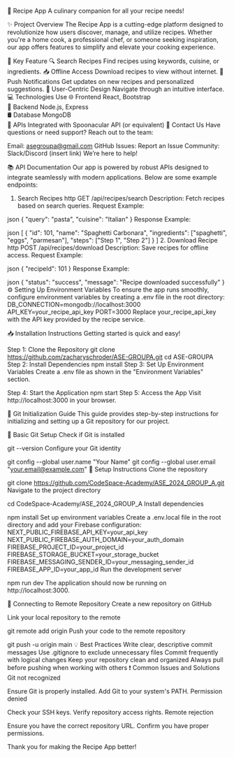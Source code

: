 🍴 Recipe App
A culinary companion for all your recipe needs!

✨ Project Overview
The Recipe App is a cutting-edge platform designed to revolutionize how users discover, manage, and utilize recipes. Whether you're a home cook, a professional chef, or someone seeking inspiration, our app offers features to simplify and elevate your cooking experience.

🌟 Key Feature
🔍 Search Recipes      Find recipes using keywords, cuisine, or ingredients.
📥 Offline Access      Download recipes to view without internet.
🔔 Push Notifications  Get updates on new recipes and personalized suggestions.
🤝 User-Centric Design Navigate through an intuitive interface.
💻 Technologies Use
🌐 Frontend            React, Bootstrap  
🔧 Backend             Node.js, Express  
🛢️ Database            MongoDB  
🔌 APIs                Integrated with Spoonacular API (or equivalent)
📩 Contact Us
Have questions or need support? Reach out to the team:

Email: asegroupa@gmail.com
GitHub Issues: Report an Issue
Community: Slack/Discord (insert link)
We’re here to help!

📚 API Documentation
Our app is powered by robust APIs designed to integrate seamlessly with modern applications. Below are some example endpoints:

1. Search Recipes
http
GET /api/recipes/search
Description: Fetch recipes based on search queries.
Request Example:

json
{
  "query": "pasta",
  "cuisine": "Italian"
}
Response Example:

json
[
  {
    "id": 101,
    "name": "Spaghetti Carbonara",
    "ingredients": ["spaghetti", "eggs", "parmesan"],
    "steps": ["Step 1", "Step 2"]
  }
]
2. Download Recipe
http
POST /api/recipes/download
Description: Save recipes for offline access.
Request Example:

json
{
  "recipeId": 101
}
Response Example:

json
{
  "status": "success",
  "message": "Recipe downloaded successfully"
}
⚙️ Setting Up Environment Variables
To ensure the app runs smoothly, configure environment variables by creating a .env file in the root directory:
DB_CONNECTION=mongodb://localhost:3000
API_KEY=your_recipe_api_key
PORT=3000
Replace your_recipe_api_key with the API key provided by the recipe service.

📥 Installation Instructions
Getting started is quick and easy!

Step 1: Clone the Repository
git clone https://github.com/zacharyschroder/ASE-GROUPA.git
cd ASE-GROUPA
Step 2: Install Dependencies
npm install
Step 3: Set Up Environment Variables
Create a .env file as shown in the "Environment Variables" section.

Step 4: Start the Application
npm start
Step 5: Access the App
Visit http://localhost:3000 in your browser.

🚀 Git Initialization Guide
This guide provides step-by-step instructions for initializing and setting up a Git repository for our project.

🔧 Basic Git Setup
Check if Git is installed

git --version
Configure your Git identity

git config --global user.name "Your Name"
git config --global user.email "your.email@example.com"
📂 Setup Instructions
Clone the repository

git clone https://github.com/CodeSpace-Academy/ASE_2024_GROUP_A.git
Navigate to the project directory

cd CodeSpace-Academy/ASE_2024_GROUP_A
Install dependencies

npm install
Set up environment variables
Create a .env.local file in the root directory and add your Firebase configuration:
NEXT_PUBLIC_FIREBASE_API_KEY=your_api_key
NEXT_PUBLIC_FIREBASE_AUTH_DOMAIN=your_auth_domain
FIREBASE_PROJECT_ID=your_project_id
FIREBASE_STORAGE_BUCKET=your_storage_bucket
FIREBASE_MESSAGING_SENDER_ID=your_messaging_sender_id
FIREBASE_APP_ID=your_app_id
Run the development server

npm run dev
The application should now be running on http://localhost:3000.

🔗 Connecting to Remote Repository
Create a new repository on GitHub

Link your local repository to the remote

git remote add origin <repository-url>
Push your code to the remote repository

git push -u origin main
💡 Best Practices
Write clear, descriptive commit messages
Use .gitignore to exclude unnecessary files
Commit frequently with logical changes
Keep your repository clean and organized
Always pull before pushing when working with others
❗ Common Issues and Solutions
Git not recognized

Ensure Git is properly installed.
Add Git to your system's PATH.
Permission denied

Check your SSH keys.
Verify repository access rights.
Remote rejection

Ensure you have the correct repository URL.
Confirm you have proper permissions.

Thank you for making the Recipe App better!